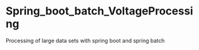 # Spring_boot_batch_VoltageProcessing
Processing of large data sets with spring boot and spring batch
